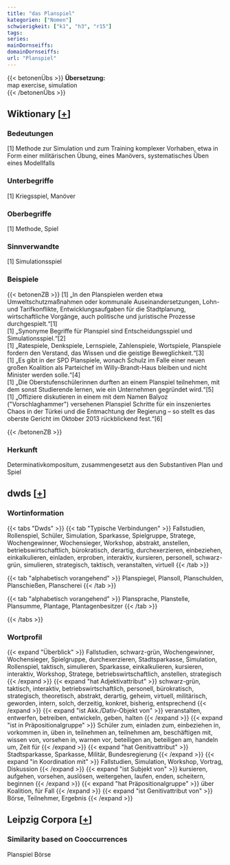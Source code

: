 ```yaml
---
title: "das Planspiel"
kategorien: ["Nomen"]
schwierigkeit: ["k1", "h3", "r15"]
tags:
series:
mainDornseiffs:
domainDornseiffs:
url: "Planspiel"
---
```


{{< betonenÜbs >}}
**Übersetzung:**  
map exercise, simulation  
{{< /betonenÜbs >}}

## Wiktionary [[+](https://de.wiktionary.org/wiki/Planspiel)]

### Bedeutungen
[1] Methode zur Simulation und zum Training komplexer Vorhaben, etwa in Form einer militärischen Übung, eines Manövers, systematisches Üben eines Modellfalls  

### Unterbegriffe
[1] Kriegsspiel, Manöver  

### Oberbegriffe
[1] Methode, Spiel  

### Sinnverwandte
[1] Simulationsspiel  

### Beispiele
{{< betonenZB >}}
[1] „In den Planspielen werden etwa Umweltschutzmaßnahmen oder kommunale Auseinandersetzungen, Lohn- und Tarifkonflikte, Entwicklungsaufgaben für die Stadtplanung, wirtschaftliche Vorgänge, auch politische und juristische Prozesse durchgespielt.“[1]  
[1] „Synonyme Begriffe für Planspiel sind Entscheidungsspiel und Simulationsspiel.“[2]  
[1] „Ratespiele, Denkspiele, Lernspiele, Zahlenspiele, Wortspiele, Planspiele fordern den Verstand, das Wissen und die geistige Beweglichkeit.“[3]  
[1] „Es gibt in der SPD Planspiele, wonach Schulz im Falle einer neuen großen Koalition als Parteichef im Willy-Brandt-Haus bleiben und nicht Minister werden solle.“[4]  
[1] „Die Oberstufenschülerinnen durften an einem Planspiel teilnehmen, mit dem sonst Studierende lernen, wie ein Unternehmen gegründet wird.“[5]  
[1] „Offiziere diskutieren in einem mit dem Namen Balyoz ("Vorschlaghammer") versehenen Planspiel Schritte für ein inszeniertes Chaos in der Türkei und die Entmachtung der Regierung – so stellt es das oberste Gericht im Oktober 2013 rückblickend fest.“[6]  

{{< /betonenZB >}}
### Herkunft
Determinativkompositum, zusammengesetzt aus den Substantiven Plan und Spiel  



## dwds [[+](https://www.dwds.de/wb/Planspiel)]

### Wortinformation
{{< tabs "Dwds" >}}
{{< tab "Typische Verbindungen" >}}
Fallstudien, Rollenspiel, Schüler, Simulation, Sparkasse, Spielgruppe, Stratege, Wochengewinner, Wochensieger, Workshop, abstrakt, anstellen, betriebswirtschaftlich, bürokratisch, derartig, durchexerzieren, einbeziehen, einkalkulieren, einladen, erproben, interaktiv, kursieren, personell, schwarz-grün, simulieren, strategisch, taktisch, veranstalten, virtuell
{{< /tab >}}

{{< tab "alphabetisch vorangehend" >}}
Planspiegel, Plansoll, Planschulden, Planschießen, Planscherei
{{< /tab >}}

{{< tab "alphabetisch vorangehend" >}}
Plansprache, Planstelle, Plansumme, Plantage, Plantagenbesitzer
{{< /tab >}}

{{< /tabs >}}

### Wortprofil
{{< expand "Überblick" >}} Fallstudien, schwarz-grün, Wochengewinner, Wochensieger, Spielgruppe, durchexerzieren, Stadtsparkasse, Simulation, Rollenspiel, taktisch, simulieren, Sparkasse, einkalkulieren, kursieren, interaktiv, Workshop, Stratege, betriebswirtschaftlich, anstellen, strategisch {{< /expand >}}
{{< expand "hat Adjektivattribut" >}} schwarz-grün, taktisch, interaktiv, betriebswirtschaftlich, personell, bürokratisch, strategisch, theoretisch, abstrakt, derartig, geheim, virtuell, militärisch, geworden, intern, solch, derzeitig, konkret, bisherig, entsprechend {{< /expand >}}
{{< expand "ist Akk./Dativ-Objekt von" >}} veranstalten, entwerfen, betreiben, entwickeln, geben, halten {{< /expand >}}
{{< expand "ist in Präpositionalgruppe" >}} Schüler zum, einladen zum, einbeziehen in, vorkommen in, üben in, teilnehmen an, teilnehmen am, beschäftigen mit, wissen von, vorsehen in, warnen vor, beteiligen an, beteiligen am, handeln um, Zeit für {{< /expand >}}
{{< expand "hat Genitivattribut" >}} Stadtsparkasse, Sparkasse, Militär, Bundesregierung {{< /expand >}}
{{< expand "in Koordination mit" >}} Fallstudien, Simulation, Workshop, Vortrag, Diskussion {{< /expand >}}
{{< expand "ist Subjekt von" >}} kursieren, aufgehen, vorsehen, auslösen, weitergehen, laufen, enden, scheitern, beginnen {{< /expand >}}
{{< expand "hat Präpositionalgruppe" >}} über Koalition, für Fall {{< /expand >}}
{{< expand "ist Genitivattribut von" >}} Börse, Teilnehmer, Ergebnis {{< /expand >}}

## Leipzig Corpora [[+](https://corpora.uni-leipzig.de/en/res?word=Planspiel&corpusId=deu_newscrawl-public_2018)]


### Similarity based on Cooccurrences
Planspiel Börse

